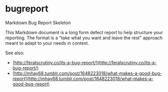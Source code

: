 bugreport
=========

Markdown Bug Report Skeleton   

This Markdown document is a long form defect report to help structure your reporting. The format is a "take what you want and leave the rest" approach meant to adapt to your needs in context.    

See also:   

- [http://feralscrutiny.co/its-a-bug-report/](http://feralscrutiny.co/its-a-bug-report/)
- [http://mhay68.tumblr.com/post/1648223018/what-makes-a-good-bug-report](http://mhay68.tumblr.com/post/1648223018/what-makes-a-good-bug-report)